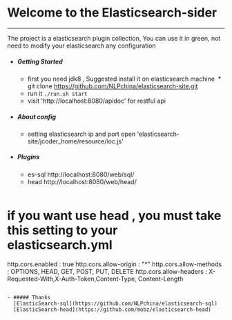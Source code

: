 # Welcome to the Elasticsearch-sider 

------

The project is a elasticsearch plugin collection, You can use it in green, not need to modify your elasticsearch any configuration



- ##### Getting Started

  * first you need jdk8 , Suggested install it on elasticsearch machine
  * git clone https://github.com/NLPchina/elasticsearch-site.git
  * run it `./run.sh start` 
  * visit 'http://localhost:8080/apidoc' for restful api


- ##### About config
  * setting elasticsearch ip and port
	open 'elasticsearch-site/jcoder_home/resource/ioc.js'


- ##### Plugins
  * es-sql http://localhost:8080/web/sql/
  * head http://localhost:8080/web/head/

  ````
# if you want use head , you must take this setting to your elasticsearch.yml 
http.cors.enabled : true
http.cors.allow-origin : "*"
http.cors.allow-methods : OPTIONS, HEAD, GET, POST, PUT, DELETE
http.cors.allow-headers : X-Requested-With,X-Auth-Token,Content-Type, Content-Length
  ````
  
- ##### Thanks
	[ElasticSearch-sql](https://github.com/NLPchina/elasticsearch-sql) 
	[ElasticSearch-head](https://github.com/mobz/elasticsearch-head) 

	
  


